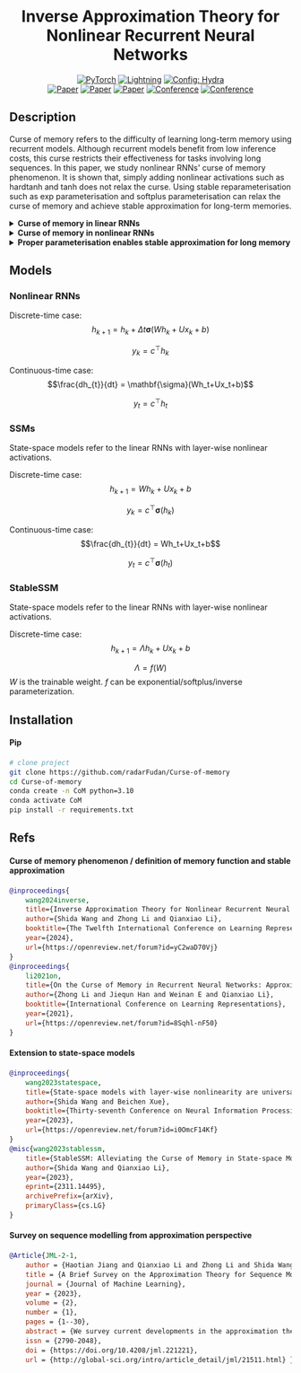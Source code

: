 <div align="center">

# Inverse Approximation Theory for Nonlinear Recurrent Neural Networks

<a href="https://pytorch.org/get-started/locally/"><img alt="PyTorch" src="https://img.shields.io/badge/PyTorch-ee4c2c?logo=pytorch&logoColor=white"></a>
<a href="https://pytorchlightning.ai/"><img alt="Lightning" src="https://img.shields.io/badge/-Lightning-792ee5?logo=pytorchlightning&logoColor=white"></a>
<a href="https://hydra.cc/"><img alt="Config: Hydra" src="https://img.shields.io/badge/Config-Hydra-89b8cd"></a>
<br>
[![Paper](http://img.shields.io/badge/paper-arxiv.2305.19190-B31B1B.svg)](https://arxiv.org/abs/2305.19190)
[![Paper](http://img.shields.io/badge/paper-arxiv.2309.13414-B31B1B.svg)](https://arxiv.org/abs/2309.13414)
[![Paper](http://img.shields.io/badge/paper-arxiv.2311.14495-B31B1B.svg)](https://arxiv.org/abs/2311.14495)
[![Conference](http://img.shields.io/badge/NeurIPS-2023-4b44ce.svg)](https://papers.nips.cc/paper/2023)
[![Conference](http://img.shields.io/badge/ICLR-2024-4b44ce.svg)](https://openreview.net/forum?id=yC2waD70Vj)

</div>

## Description

Curse of memory refers to the difficulty of learning long-term memory using recurrent models. 
Although recurrent models benefit from low inference costs, this curse restricts their effectiveness for tasks involving long sequences.
In this paper, we study nonlinear RNNs' curse of memory phenomenon.
It is shown that, simply adding nonlinear activations such as hardtanh and tanh does not relax the curse.
Using stable reparameterisation such as exp parameterisation and softplus parameterisation can relax the curse of memory and achieve stable approximation for long-term memories.

<details>
<summary><b>Curse of memory in linear RNNs</b></summary>

Let $m$ be the hidden dimensions.
We manually construct datasets with different memory patterns.
Short-memory one is exponential decay and long-memory one is polynomial decay ($\rho_t = e^{-t}$ and $\rho_t = \frac{1}{(1+t)^p}$.)

|                                              Exponential decaying memory can be stably approximated                                              |                                              Polynomial decaying memory cannot be stably approximated                                              |
| :----------------------------------------------------------------------------------------------------------------------------------------------: | :------------------------------------------------------------------------------------------------------------------------------------------------: |
| ![Exponential decaying memory can be stably approximated](https://github.com/radarFudan/Curse-of-memory/blob/main/figs/PerturbationErrorExp.png) | ![Polynomial decaying memory cannot be stably approximated](https://github.com/radarFudan/Curse-of-memory/blob/main/figs/PerturbationErrorPol.png) |

<!-- I don't know why I have to use absolute path here.  -->

</details>

<details>
<summary><b>Curse of memory in nonlinear RNNs</b></summary>

Next, we still work on the polynomial decay memory.
We show that the commonly-used activations (hardtanh and tanh) do not directly relaxed the difficuly in the polynomial decaying memory task.

|                                                         Hardtanh                                                         |                                                       Tanh                                                       |
| :----------------------------------------------------------------------------------------------------------------------: | :--------------------------------------------------------------------------------------------------------------: |
| ![Hardtanh does not enable stable approximation](/logs/LF_hardtanh_rnn_pol_PERTURB/runs/20230716/perturbation_error.png) | ![Tanh does not enable stable approximation](/logs/LF_tanh_rnn_pol_PERTURB/runs/20230716/perturbation_error.png) |

</details>

<details>
<summary><b>Proper parameterisation enables stable approximation for long memory</b></summary>

We'll designate the parameterizations that accommodate long-term memory as stable parameterizations.

| Parameterisation          | Exponential decay | Polynomial decay |
| ------------------------- | ----------------- | ---------------- |
| Diagonal RNN              | Stable            | Unstable         |
| Vanilla RNN               | Stable            | Unstable         |
| State-space model         | Stable            | Unstable         |
| Linear Recurrent Unit     | Stable            | Unstable         |
| Stable Reparameterisation | Stable            | Stable           |

|                                                  Vanilla RNN                                                  |                                                      Stable Parameterisation                                                      |
| :-----------------------------------------------------------------------------------------------------------: | :-------------------------------------------------------------------------------------------------------------------------------: |
| ![Vanilla RNN no stable approximation](/logs/LF_hardtanh_rnn_pol_PERTURB/runs/20230716/perturbation_error.png) | ![Stable Parameterisation -> stable approximation](/logs/LF_hardtanh_softplusrnn_pol_PERTURB/runs/20230716/perturbation_error.png) |

</details>

## Models

### Nonlinear RNNs

Discrete-time case:
$$h_{k+1} = h_k + \Delta t \mathbf{\sigma}(Wh_k+Ux_k+b)$$

$$y_k = c^\top h_k$$

Continuous-time case:
$$\frac{dh_{t}}{dt} = \mathbf{\sigma}(Wh_t+Ux_t+b)$$

$$y_t = c^\top h_t$$

### SSMs

State-space models refer to the linear RNNs with layer-wise nonlinear activations.

Discrete-time case:
$$h_{k+1} = Wh_k+Ux_k+b$$

$$y_k = c^\top \mathbf{\sigma}(h_k)$$

Continuous-time case:
$$\frac{dh_{t}}{dt} = Wh_t+Ux_t+b$$

$$y_t = c^\top \mathbf{\sigma}(h_t)$$

### StableSSM

State-space models refer to the linear RNNs with layer-wise nonlinear activations.

Discrete-time case:
$$h_{k+1} = \Lambda h_k+Ux_k+b$$

$$\Lambda = f(W)$$
$W$ is the trainable weight. $f$ can be exponential/softplus/inverse parameterization.



## Installation

#### Pip

```bash
# clone project
git clone https://github.com/radarFudan/Curse-of-memory
cd Curse-of-memory
conda create -n CoM python=3.10
conda activate CoM
pip install -r requirements.txt
```


## Refs

#### Curse of memory phenomenon / definition of memory function and stable approximation

```bibtex
@inproceedings{
    wang2024inverse,
    title={Inverse Approximation Theory for Nonlinear Recurrent Neural Networks},
    author={Shida Wang and Zhong Li and Qianxiao Li},
    booktitle={The Twelfth International Conference on Learning Representations},
    year={2024},
    url={https://openreview.net/forum?id=yC2waD70Vj}
}
@inproceedings{
    li2021on,
    title={On the Curse of Memory in Recurrent Neural Networks: Approximation and Optimization Analysis},
    author={Zhong Li and Jiequn Han and Weinan E and Qianxiao Li},
    booktitle={International Conference on Learning Representations},
    year={2021},
    url={https://openreview.net/forum?id=8Sqhl-nF50}
}
```

#### Extension to state-space models
```bibtex
@inproceedings{
    wang2023statespace,
    title={State-space models with layer-wise nonlinearity are universal approximators with exponential decaying memory},
    author={Shida Wang and Beichen Xue},
    booktitle={Thirty-seventh Conference on Neural Information Processing Systems},
    year={2023},
    url={https://openreview.net/forum?id=i0OmcF14Kf}
}
@misc{wang2023stablessm,
    title={StableSSM: Alleviating the Curse of Memory in State-space Models through Stable Reparameterization},
    author={Shida Wang and Qianxiao Li},
    year={2023},
    eprint={2311.14495},
    archivePrefix={arXiv},
    primaryClass={cs.LG}
}
```

#### Survey on sequence modelling from approximation perspective

```bibtex
@Article{JML-2-1,
    author = {Haotian Jiang and Qianxiao Li and Zhong Li and Shida Wang},
    title = {A Brief Survey on the Approximation Theory for Sequence Modelling},
    journal = {Journal of Machine Learning},
    year = {2023},
    volume = {2},
    number = {1},
    pages = {1--30},
    abstract = {We survey current developments in the approximation theory of sequence modelling in machine learning. Particular emphasis is placed on classifying existing results for various model architectures through the lens of classical approximation paradigms, and the insights one can gain from these results. We also outline some future research directions towards building a theory of sequence modelling.},
    issn = {2790-2048},
    doi = {https://doi.org/10.4208/jml.221221},
    url = {http://global-sci.org/intro/article_detail/jml/21511.html} }
```
